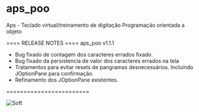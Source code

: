 ﻿# aps_poo
Aps - Teclado virtual/treinamento de digitação
Programação orientada a objeto


==== RELEASE NOTES ====
aps_poo v1.1.1

- Bug fixado de contagem dos caracteres errados fixado.
- Bug fixado da persistencia de valor dos caracteres errados na tela
- Tratamentos para evitar resets de pangramas desnecessários. Incluindo JOptionPane para confirmação.
- Refinamento dos JOptionPane existentes.

========================


![Soft](https://i.imgur.com/41aSRMK.png "soft")
